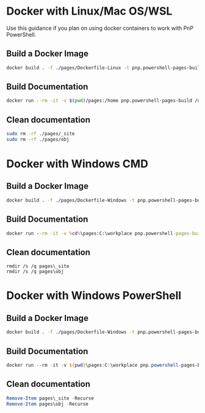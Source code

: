 # Docker with Linux/Mac OS/WSL

Use this guidance if you plan on using docker containers to work with PnP PowerShell.

## Build a Docker Image

```bash
docker build . -f ./pages/Dockerfile-Linux -t pnp.powershell-pages-build
```

## Build Documentation

```bash
docker run --rm -it -v $(pwd)/pages:/home pnp.powershell-pages-build /usr/bin/mono /usr/local/lib/docfx/docfx.dll build /home/docfx.json
```

## Clean documentation

```bash
sudo rm -rf ./pages/_site
sudo rm -rf ./pages/obj
```

# Docker with Windows CMD

## Build a Docker Image

```bash
docker build . -f ./pages/Dockerfile-Windows -t pnp.powershell-pages-build
```

## Build Documentation

```bat
docker run --rm -it -v %cd%\pages:C:\workplace pnp.powershell-pages-build powershell -c Start-Process -NoNewWindow -FilePath $env:TEMP\docfx\docfx.exe -ArgumentList build, C:\workplace\docfx.json -Wait
```

## Clean documentation

```
rmdir /s /q pages\_site
rmdir /s /q pages\obj
```

# Docker with Windows PowerShell

## Build a Docker Image

```bash
docker build . -f ./pages/Dockerfile-Windows -t pnp.powershell-pages-build
```

## Build Documentation

```powershell
docker run --rm -it -v ${pwd}\pages:C:\workplace pnp.powershell-pages-build powershell -c "Start-Process -NoNewWindow -FilePath `$env:TEMP\docfx\docfx.exe -ArgumentList build, C:\workplace\docfx.json -Wait"
```

## Clean documentation

```powershell
Remove-Item pages\_site -Recurse
Remove-Item pages\obj -Recurse
```